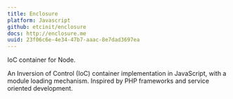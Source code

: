 ```yaml
---
title: Enclosure
platform: Javascript
github: etcinit/enclosure
docs: http://enclosure.me
uuid: 23f06c6e-4e34-47b7-aaac-8e7dad3697ea
---
```


IoC container for Node.

<!--more-->

An Inversion of Control (IoC) container implementation in JavaScript, with a module loading mechanism. Inspired by PHP frameworks and service oriented development.
